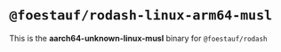 # `@foestauf/rodash-linux-arm64-musl`

This is the **aarch64-unknown-linux-musl** binary for `@foestauf/rodash`
